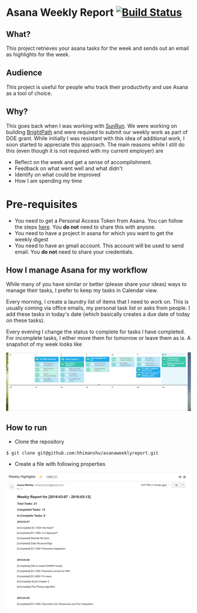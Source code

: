Asana Weekly Report [![Build Status](https://travis-ci.org/hhimanshu/asanaweeklyreport.svg?branch=master)](https://travis-ci.org/hhimanshu/asanaweeklyreport)
====

## What? ##
This project retrieves your asana tasks for the week and sends out an email as highlights for the week.

## Audience ##
This project is useful for people who track their productivity and use Asana as a tool of choice.

## Why? ##
This goes back when I was working with [SunRun](http://www.sunrun.com). We were working on building [BrightPath](http://www.sunrun.com/why-sunrun/about/news/press-releases/sunrun-unveils-brightpath-first-end-end-automated-software) and were required to submit our weekly work as part of DOE grant. While initially I was resistant with this idea of additional work, I soon started to appreciate this approach. The main reasons while I still do this (even though it is not required with my current employer) are 
- Reflect on the week and get a sense of accomplishment.
- Feedback on what went well and what didn't
- Identify on what could be improved
- How I am spending my time

# Pre-requisites
- You need to get a Personal Access Token from Asana. You can follow the steps [here](https://asana.com/guide/help/api/api). You **do not** need to share this with anyone.
- You need to have a project in asana for which you want to get the weekly digest
- You need to have an gmail account. This account will be used to send email. You **do not** need to share your credentials.

## How I manage Asana for my workflow ##
While many of you have similar or better (please share your ideas) ways to manage their tasks, I prefer to keep my tasks in Calendar view. 

Every morning, I create a laundry list of items that I need to work on. This is usually coming via office emails, my personal task list or asks from people. I add these tasks in today's date (which basically creates a due date of today on these tasks).

Every evening I change the status to complete for tasks I have completed. For incomplete tasks, I either move them for tomorrow or leave them as is. A snapshot of my week looks like  

![AsanaWeeklyTasks](/images/AsanaWeeklyTasks.png?raw=true "AsanaWeeklyTasks")


## How to run ##
- Clone the repository
```
$ git clone git@github.com:hhimanshu/asanaweeklyreport.git
```

- Create a file with following properties

![AsanaWeeklyEmail](/images/AsanaWeeklyEmail.png?raw=true "AsanaWeeklyEmail")